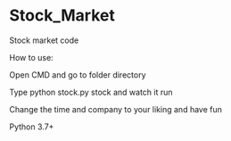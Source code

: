# Stock_Market
Stock market code


How to use:


Open CMD and go to folder directory

Type python stock.py stock and watch it run


Change the time and company to your liking and have fun


Python 3.7+
